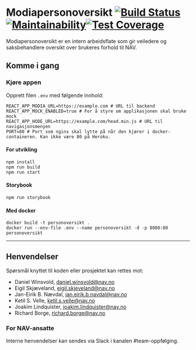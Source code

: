 # Modiapersonoversikt [![Build Status](https://travis-ci.org/navikt/modiapersonoversikt.svg?branch=master)](https://travis-ci.org/navikt/modiapersonoversikt) [![Maintainability](https://api.codeclimate.com/v1/badges/bc150401e4210a34fc4f/maintainability)](https://codeclimate.com/github/navikt/modiapersonoversikt/maintainability)[![Test Coverage](https://api.codeclimate.com/v1/badges/bc150401e4210a34fc4f/test_coverage)](https://codeclimate.com/github/navikt/modiapersonoversikt/test_coverage)

Modiapersonoversikt er en intern arbeidsflate som gir veiledere og
saksbehandlere oversikt over brukeres forhold til NAV.

## Komme i gang

### Kjøre appen

Opprett filen `.env` med følgende innhold:

```shell
REACT_APP_MODIA_URL=https://example.com # URL til backend
REACT_APP_MOCK_ENABLED=true # For å styre om applikasjonen skal bruke mock
REACT_APP_HODE_URL=https://example.com/head.min.js # URL til navigasjonsmenyen
PORT=80 # Port som nginx skal lytte på når den kjører i docker-containeren. Kan ikke være 80 på Heroku.
```

#### For utvikling

```console
npm install
npm run build
npm run start
```

#### Storybook

```console
npm run storybook
```

#### Med docker

```console
docker build -t personoversikt .
docker run --env-file .env --name personoversikt -d -p 8080:80 personoversikt
```

---

## Henvendelser

Spørsmål knyttet til koden eller prosjektet kan rettes mot:

* Daniel Winsvold, daniel.winsvold@nav.no
* Eigil Skjæveland, eigil.skjeveland@nav.no
* Jan-Eirik B. Nævdal, jan.eirik.b.navdal@nav.no
* Ketil S. Velle, ketil.s.velle@nav.no
* Joakim Lindquister, joakim.lindquister@nav.no
* Richard Borge, richard.borge@nav.no

### For NAV-ansatte

Interne henvendelser kan sendes via Slack i kanalen #team-oppfølging.
